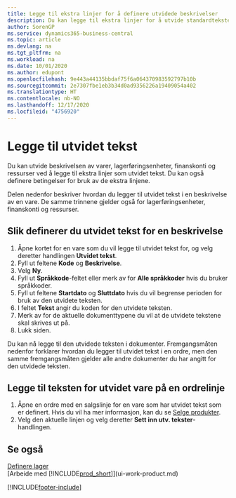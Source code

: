 ```yaml
---
title: Legge til ekstra linjer for å definere utvidede beskrivelser
description: Du kan legge til ekstra linjer for å utvide standardteksten som beskriver en vare, en finanskonto og andre data.
author: SorenGP
ms.service: dynamics365-business-central
ms.topic: article
ms.devlang: na
ms.tgt_pltfrm: na
ms.workload: na
ms.date: 10/01/2020
ms.author: edupont
ms.openlocfilehash: 9e443a44135bbdaf75f6a064370983592797b10b
ms.sourcegitcommit: 2e7307fbe1eb3b34d0ad9356226a19409054a402
ms.translationtype: HT
ms.contentlocale: nb-NO
ms.lasthandoff: 12/17/2020
ms.locfileid: "4756920"
---
```

# <a name="add-extended-text"></a>Legge til utvidet tekst

Du kan utvide beskrivelsen av varer, lagerføringsenheter, finanskonti og ressurser ved å legge til ekstra linjer som utvidet tekst. Du kan også definere betingelser for bruk av de ekstra linjene.  

Delen nedenfor beskriver hvordan du legger til utvidet tekst i en beskrivelse av en vare. De samme trinnene gjelder også for lagerføringsenheter, finanskonti og ressurser.  

## <a name="to-define-extended-text-for-an-description"></a>Slik definerer du utvidet tekst for en beskrivelse

1. Åpne kortet for en vare som du vil legge til utvidet tekst for, og velg deretter handlingen **Utvidet tekst**.
2. Fyll ut feltene **Kode** og **Beskrivelse**.
3. Velg **Ny**.
4. Fyll ut **Språkkode**-feltet eller merk av for **Alle språkkoder** hvis du bruker språkkoder.
5. Fyll ut feltene **Startdato** og **Sluttdato** hvis du vil begrense perioden for bruk av den utvidete teksten.
6. I feltet **Tekst** angir du koden for den utvidete teksten.
7. Merk av for de aktuelle dokumenttypene du vil at de utvidete tekstene skal skrives ut på.
8. Lukk siden.

Du kan nå legge til den utvidede teksten i dokumenter. Fremgangsmåten nedenfor forklarer hvordan du legger til utvidet tekst i en ordre, men den samme fremgangsmåten gjelder alle andre dokumenter du har angitt for den utvidede teksten.  

## <a name="to-add-an-extended-item-text-on-a-sales-order-line"></a>Legge til teksten for utvidet vare på en ordrelinje

1. Åpne en ordre med en salgslinje for en vare som har utvidet tekst som er definert. Hvis du vil ha mer informasjon, kan du se [Selge produkter](sales-how-sell-products.md).
2. Velg den aktuelle linjen og velg deretter **Sett inn utv. tekster**-handlingen.

## <a name="see-also"></a>Se også

[Definere lager](inventory-setup-inventory.md)  
[Arbeide med [!INCLUDE[prod_short](includes/prod_short.md)]](ui-work-product.md)


[!INCLUDE[footer-include](includes/footer-banner.md)]